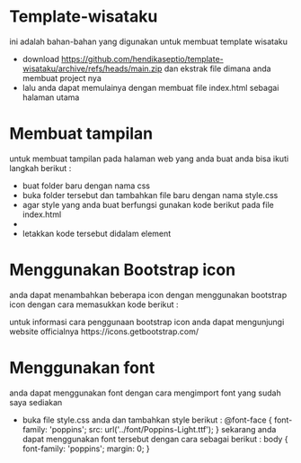 # Template-wisataku
ini adalah bahan-bahan yang digunakan untuk membuat template wisataku
- download https://github.com/hendikaseptio/template-wisataku/archive/refs/heads/main.zip dan ekstrak file dimana anda membuat project nya
- lalu anda dapat memulainya dengan membuat file index.html sebagai halaman utama

# Membuat tampilan 
untuk membuat tampilan pada halaman web yang anda buat anda bisa ikuti langkah berikut :
- buat folder baru dengan nama css
- buka folder tersebut dan tambahkan file baru dengan nama style.css
- agar style yang anda buat berfungsi gunakan kode berikut pada file index.html
- <link rel="stylesheet" type="text/css" href="css/style.css">
- letakkan kode tersebut didalam element <head></head>

# Menggunakan Bootstrap icon
anda dapat menambahkan beberapa icon dengan menggunakan bootstrap icon dengan cara memasukkan kode berikut :
<link rel="stylesheet" href="vendor/bootstrap-icons/bootstrap-icons.css">
untuk informasi cara penggunaan bootstrap icon anda dapat mengunjungi website officialnya https://icons.getbootstrap.com/

# Menggunakan font 
anda dapat menggunakan font dengan cara mengimport font yang sudah saya sediakan
- buka file style.css anda dan tambahkan style berikut :
@font-face {
	font-family: 'poppins';
	src: url('../font/Poppins-Light.ttf');
}
sekarang anda dapat menggunakan font tersebut dengan cara sebagai berikut :
body {
	font-family: 'poppins';
	margin: 0;
}
